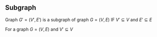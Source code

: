 #

## Subgraph
Graph $G'=(V',E')$ is a subgraph of graph $G=(V,E)$ IF $V' \subseteq V$ and $E' \subseteq E$

For a graph $G = (V,E)$ and $V' \subseteq V$